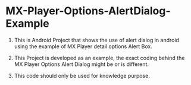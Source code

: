 # MX-Player-Options-AlertDialog-Example
1. This is Android Project that shows the use of alert dialog in android using the example of MX Player detail options Alert Box.

2. This Project is developed as an example, the exact coding behind the MX Player Options Alert Dialog might be or is different.

3. This code should only be used for knowledge purpose.
